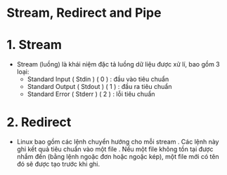 # Stream, Redirect and Pipe
# 1. Stream 
- Stream (luồng) là khái niệm đặc tả luồng dữ liệu được xử lí, bao gồm 3 loại:
  - Standard Input ( Stdin ) ( 0 ) : đầu vào tiêu chuẩn 
  - Standard Output ( Stdout ) ( 1 ) : đầu ra tiêu chuẩn
  - Standard Error ( Stderr ) ( 2 ) : lỗi tiêu chuẩn 

# 2. Redirect 
 - Linux bao gồm các lệnh chuyển hướng cho mỗi stream . Các lệnh này ghi kết quả tiêu chuẩn vào một file . Nếu một file không tồn tại được nhắm đến (bằng lệnh ngoặc đơn hoặc ngoặc kép), một file mới có tên đó sẽ được tạo trước khi ghi.



